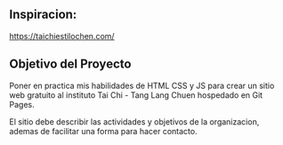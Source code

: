 ## Inspiracion:

https://taichiestilochen.com/


## Objetivo del Proyecto

Poner en practica mis habilidades de HTML CSS y JS para crear un sitio web gratuito
al instituto Tai Chi - Tang Lang Chuen hospedado en Git Pages.


El sitio debe describir las actividades y objetivos de la organizacion, ademas de
facilitar una forma para hacer contacto.